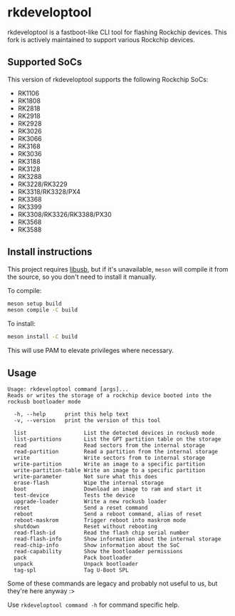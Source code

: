 # rkdeveloptool

rkdeveloptool is a fastboot-like CLI tool for flashing Rockchip devices. This fork is actively maintained to support various Rockchip devices.

## Supported SoCs

This version of rkdeveloptool supports the following Rockchip SoCs:

- RK1106
- RK1808
- RK2818
- RK2918
- RK2928
- RK3026
- RK3066
- RK3168
- RK3036
- RK3188
- RK3128
- RK3288
- RK3228/RK3229
- RK3318/RK3328/PX4
- RK3368
- RK3399
- RK3308/RK3326/RK3388/PX30
- RK3568
- RK3588

## Install instructions

This project requires [libusb](https://libusb.info/), but if it's unavailable, `meson` will compile it from the source, so you don't need to install it manually.

To compile:

```bash
meson setup build
meson compile -C build
```

To install:

```bash
meson install -C build
```

This will use PAM to elevate privileges where necessary.

## Usage

```
Usage: rkdeveloptool command [args]...
Reads or writes the storage of a rockchip device booted into the rockusb bootloader mode

  -h, --help      print this help text
  -v, --version   print the version of this tool

  list                  List the detected devices in rockusb mode
  list-partitions       List the GPT partition table on the storage
  read                  Read sectors from the internal storage
  read-partition        Read a partition from the internal storage
  write                 Write sectors from to internal storage
  write-partition       Write an image to a specific partition
  write-partition-table Write an image to a specific partition
  write-parameter       Not sure what this does
  erase-flash           Wipe the internal storage
  boot                  Download an image to ram and start it
  test-device           Tests the device
  upgrade-loader        Write a new rockusb loader
  reset                 Send a reset command
  reboot                Send a reboot command, alias of reset
  reboot-maskrom        Trigger reboot into maskrom mode
  shutdown              Reset without rebooting
  read-flash-id         Read the flash chip serial number
  read-flash-info       Show information about the internal storage
  read-chip-info        Show information about the SoC
  read-capability       Show the bootloader permissions
  pack                  Pack bootloader
  unpack                Unpack bootloader
  tag-spl               Tag U-Boot SPL
```

Some of these commands are legacy and probably not useful to us, but they're here anyway :>

Use `rkdeveloptool command -h` for command specific help.

